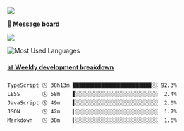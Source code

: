 [![](https://count.getloli.com/get/@SmaIIstars.github.readme)](https://count.getloli.com/)


[**💬 Message board**](https://chat.getloli.com/room/@SmaIIstars.github)

[![](https://chat.getloli.com/room/@SmaIIstars.github/svg?width=600&height=100&limit=20&theme=light&fontSize=14)](https://chat.getloli.com/room/@SmaIIstars.github)


![Most Used Languages](https://github-readme-stats.vercel.app/api/top-langs/?username=SmaIIstars&theme=dark&layout=compact)

<!-- waka-box start -->
#### <a href="https://gist.github.com/e31f5e1b7a15ee54e2fc8fca68aa5e2b" target="_blank">📊 Weekly development breakdown</a>
```text
TypeScript 🕓 38h13m ████████████████████████▉░░ 92.3%
LESS       🕓 58m    ▋░░░░░░░░░░░░░░░░░░░░░░░░░░  2.4%
JavaScript 🕓 49m    ▌░░░░░░░░░░░░░░░░░░░░░░░░░░  2.0%
JSON       🕓 42m    ▍░░░░░░░░░░░░░░░░░░░░░░░░░░  1.7%
Markdown   🕓 38m    ▍░░░░░░░░░░░░░░░░░░░░░░░░░░  1.6%
```
<!-- Powered by https://github.com/YouEclipse/waka-box-go . -->
<!-- waka-box end -->
